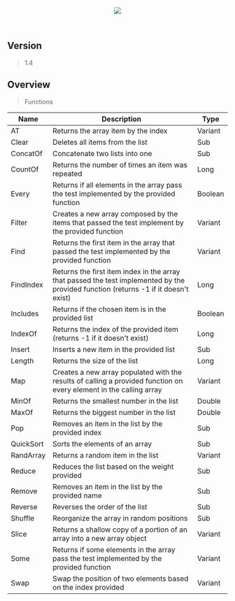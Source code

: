 <p align="center">
  <img src="https://user-images.githubusercontent.com/112352728/204159752-8e420ed2-ac7f-4158-8617-a32c86a8352f.png"/>
</p><br/>

## Version
> 1.4

## Overview

> Functions

| Name | Description | Type |
| --- | --- | --- |
| AT | Returns the array item by the index | Variant |
| Clear | Deletes all items from the list | Sub |
| ConcatOf | Concatenate two lists into one | Sub |
| CountOf | Returns the number of times an item was repeated | Long |
| Every | Returns if all elements in the array pass the test implemented by the provided function | Boolean |
| Filter | Creates a new array composed by the items that passed the test implement by the provided function | Variant |
| Find | Returns the first item in the array that passed the test implemented by the provided function | Variant |
| FindIndex | Returns the first item index in the array that passed the test implemented by the provided function (returns -1 if it doesn't exist) | Long |
| Includes | Returns if the chosen item is in the provided list | Boolean |
| IndexOf | Returns the index of the provided item (returns -1 if it doesn't exist) | Long |
| Insert | Inserts a new item in the provided list | Sub |
| Length | Returns the size of the list | Long |
| Map | Creates a new array populated with the results of calling a provided function on every element in the calling array  | Variant |
| MinOf | Returns the smallest number in the list | Double |
| MaxOf | Returns the biggest number in the list | Double |
| Pop | Removes an item in the list by the provided index | Sub |
| QuickSort | Sorts the elements of an array  | Sub |
| RandArray | Returns a random item in the list | Variant |
| Reduce | Reduces the list based on the weight provided | Sub |
| Remove | Removes an item in the list by the provided name | Sub |
| Reverse | Reverses the order of the list | Sub |
| Shuffle | Reorganize the array in random positions  | Sub |
| Slice | Returns a shallow copy of a portion of an array into a new array object  | Variant |
| Some | Returns if some elements in the array pass the test implemented by the provided function | Variant |
| Swap | Swap the position of two elements based on the index provided | Variant |
